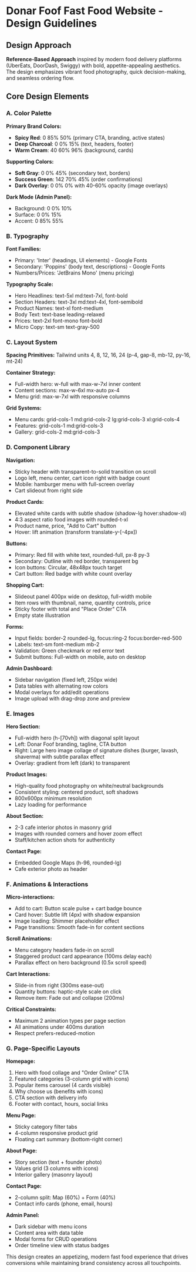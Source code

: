 # Donar Foof Fast Food Website - Design Guidelines

## Design Approach
**Reference-Based Approach** inspired by modern food delivery platforms (UberEats, DoorDash, Swiggy) with bold, appetite-appealing aesthetics. The design emphasizes vibrant food photography, quick decision-making, and seamless ordering flow.

## Core Design Elements

### A. Color Palette

**Primary Brand Colors:**
- **Spicy Red**: 0 85% 50% (primary CTA, branding, active states)
- **Deep Charcoal**: 0 0% 15% (text, headers, footer)
- **Warm Cream**: 40 60% 96% (background, cards)

**Supporting Colors:**
- **Soft Gray**: 0 0% 45% (secondary text, borders)
- **Success Green**: 142 70% 45% (order confirmations)
- **Dark Overlay**: 0 0% 0% with 40-60% opacity (image overlays)

**Dark Mode (Admin Panel):**
- Background: 0 0% 10%
- Surface: 0 0% 15%
- Accent: 0 85% 55%

### B. Typography

**Font Families:**
- Primary: 'Inter' (headings, UI elements) - Google Fonts
- Secondary: 'Poppins' (body text, descriptions) - Google Fonts
- Numbers/Prices: 'JetBrains Mono' (menu pricing)

**Typography Scale:**
- Hero Headlines: text-5xl md:text-7xl, font-bold
- Section Headers: text-3xl md:text-4xl, font-semibold
- Product Names: text-xl font-medium
- Body Text: text-base leading-relaxed
- Prices: text-2xl font-mono font-bold
- Micro Copy: text-sm text-gray-500

### C. Layout System

**Spacing Primitives:** Tailwind units 4, 8, 12, 16, 24 (p-4, gap-8, mb-12, py-16, mt-24)

**Container Strategy:**
- Full-width hero: w-full with max-w-7xl inner content
- Content sections: max-w-6xl mx-auto px-4
- Menu grid: max-w-7xl with responsive columns

**Grid Systems:**
- Menu cards: grid-cols-1 md:grid-cols-2 lg:grid-cols-3 xl:grid-cols-4
- Features: grid-cols-1 md:grid-cols-3
- Gallery: grid-cols-2 md:grid-cols-3

### D. Component Library

**Navigation:**
- Sticky header with transparent-to-solid transition on scroll
- Logo left, menu center, cart icon right with badge count
- Mobile: hamburger menu with full-screen overlay
- Cart slideout from right side

**Product Cards:**
- Elevated white cards with subtle shadow (shadow-lg hover:shadow-xl)
- 4:3 aspect ratio food images with rounded-t-xl
- Product name, price, "Add to Cart" button
- Hover: lift animation (transform translate-y-[-4px])

**Buttons:**
- Primary: Red fill with white text, rounded-full, px-8 py-3
- Secondary: Outline with red border, transparent bg
- Icon buttons: Circular, 48x48px touch target
- Cart button: Red badge with white count overlay

**Shopping Cart:**
- Slideout panel 400px wide on desktop, full-width mobile
- Item rows with thumbnail, name, quantity controls, price
- Sticky footer with total and "Place Order" CTA
- Empty state illustration

**Forms:**
- Input fields: border-2 rounded-lg, focus:ring-2 focus:border-red-500
- Labels: text-sm font-medium mb-2
- Validation: Green checkmark or red error text
- Submit buttons: Full-width on mobile, auto on desktop

**Admin Dashboard:**
- Sidebar navigation (fixed left, 250px wide)
- Data tables with alternating row colors
- Modal overlays for add/edit operations
- Image upload with drag-drop zone and preview

### E. Images

**Hero Section:**
- Full-width hero (h-[70vh]) with diagonal split layout
- Left: Donar Foof branding, tagline, CTA button
- Right: Large hero image collage of signature dishes (burger, lavash, shaverma) with subtle parallax effect
- Overlay: gradient from left (dark) to transparent

**Product Images:**
- High-quality food photography on white/neutral backgrounds
- Consistent styling: centered product, soft shadows
- 800x600px minimum resolution
- Lazy loading for performance

**About Section:**
- 2-3 cafe interior photos in masonry grid
- Images with rounded corners and hover zoom effect
- Staff/kitchen action shots for authenticity

**Contact Page:**
- Embedded Google Maps (h-96, rounded-lg)
- Cafe exterior photo as header

### F. Animations & Interactions

**Micro-interactions:**
- Add to cart: Button scale pulse + cart badge bounce
- Card hover: Subtle lift (4px) with shadow expansion
- Image loading: Shimmer placeholder effect
- Page transitions: Smooth fade-in for content sections

**Scroll Animations:**
- Menu category headers fade-in on scroll
- Staggered product card appearance (100ms delay each)
- Parallax effect on hero background (0.5x scroll speed)

**Cart Interactions:**
- Slide-in from right (300ms ease-out)
- Quantity buttons: haptic-style scale on click
- Remove item: Fade out and collapse (200ms)

**Critical Constraints:**
- Maximum 2 animation types per page section
- All animations under 400ms duration
- Respect prefers-reduced-motion

### G. Page-Specific Layouts

**Homepage:**
1. Hero with food collage and "Order Online" CTA
2. Featured categories (3-column grid with icons)
3. Popular items carousel (4 cards visible)
4. Why choose us (benefits with icons)
5. CTA section with delivery info
6. Footer with contact, hours, social links

**Menu Page:**
- Sticky category filter tabs
- 4-column responsive product grid
- Floating cart summary (bottom-right corner)

**About Page:**
- Story section (text + founder photo)
- Values grid (3 columns with icons)
- Interior gallery (masonry layout)

**Contact Page:**
- 2-column split: Map (60%) + Form (40%)
- Contact info cards (phone, email, hours)

**Admin Panel:**
- Dark sidebar with menu icons
- Content area with data table
- Modal forms for CRUD operations
- Order timeline view with status badges

This design creates an appetizing, modern fast food experience that drives conversions while maintaining brand consistency across all touchpoints.